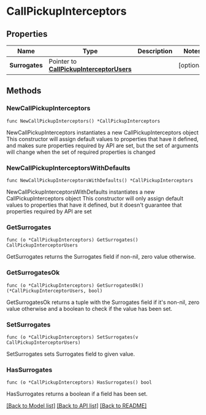 # CallPickupInterceptors

## Properties

Name | Type | Description | Notes
------------ | ------------- | ------------- | -------------
**Surrogates** | Pointer to [**CallPickupInterceptorUsers**](CallPickupInterceptorUsers.md) |  | [optional]

## Methods

### NewCallPickupInterceptors

`func NewCallPickupInterceptors() *CallPickupInterceptors`

NewCallPickupInterceptors instantiates a new CallPickupInterceptors object
This constructor will assign default values to properties that have it defined,
and makes sure properties required by API are set, but the set of arguments
will change when the set of required properties is changed

### NewCallPickupInterceptorsWithDefaults

`func NewCallPickupInterceptorsWithDefaults() *CallPickupInterceptors`

NewCallPickupInterceptorsWithDefaults instantiates a new CallPickupInterceptors object
This constructor will only assign default values to properties that have it defined,
but it doesn't guarantee that properties required by API are set

### GetSurrogates

`func (o *CallPickupInterceptors) GetSurrogates() CallPickupInterceptorUsers`

GetSurrogates returns the Surrogates field if non-nil, zero value otherwise.

### GetSurrogatesOk

`func (o *CallPickupInterceptors) GetSurrogatesOk() (*CallPickupInterceptorUsers, bool)`

GetSurrogatesOk returns a tuple with the Surrogates field if it's non-nil, zero value otherwise
and a boolean to check if the value has been set.

### SetSurrogates

`func (o *CallPickupInterceptors) SetSurrogates(v CallPickupInterceptorUsers)`

SetSurrogates sets Surrogates field to given value.

### HasSurrogates

`func (o *CallPickupInterceptors) HasSurrogates() bool`

HasSurrogates returns a boolean if a field has been set.

[[Back to Model list]](../README.md#documentation-for-models) [[Back to API list]](../README.md#documentation-for-api-endpoints) [[Back to README]](../README.md)

